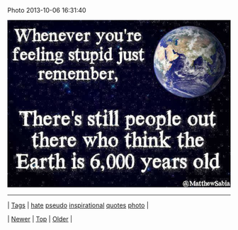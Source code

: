 <!--
title: Photo 2013-10-06 16
date: 2020-06-28T15:27:00.178Z
tags: hate, pseudo, inspirational, quotes, photo
-->


Photo 2013-10-06 16:31:40

![](63282155117-0.jpg)

<!--BOTTOM-POST-NAVIGATION-->
---

| [Tags](tags.md) | [hate](tag-hate.md) [pseudo](tag-pseudo.md) [inspirational](tag-inspirational.md) [quotes](tag-quotes.md) [photo](tag-photo.md) |

| [Newer](63182871908.md) | [Top](index.md) | [Older](63472735230.md) |